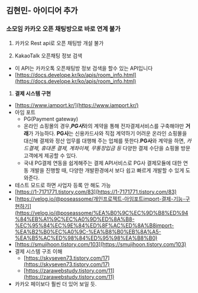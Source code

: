 ## 김현민- 아이디어 추가

### 소모임 카카오 오픈 채팅방으로 바로 연계 불가

1. 카카오 Rest api로 오픈 채팅방 개설 불가
    
    
2. KakaoTalk 오픈채팅 정보 검색
- 이 API는 카카오톡 오픈채팅방 정보 검색을 할수 있는 API입니다
- [https://docs.develope.kr/ko/apis/room_info.html](https://docs.develope.kr/ko/apis/room_info.html)

1. **결제 시스템 구현**
- [https://www.iamport.kr/](https://www.iamport.kr/)
- 아임 포트
    - PG(Payment gateway)
    - 온라인 쇼핑몰의 경우,***PG사***와의 계약을 통해 전자결제서비스를 구축해야만 **거래**가 가능하다. **PG사**는 신용카드사와 직접 계약하기 어려운 온라인 쇼핑몰을 대신해 결제와 정산 업무를 대행해 주는 업체를 뜻한다.**PG사**와 계약을 하면, *카드결제, 휴대폰 결제, 계좌이체, 무통장입금 등* 다양한 결제 수단을 쇼핑몰 방문 고객에게 제공할 수 있다.
    - 국내 PG결제 연동을 쉽게해주는 결제 API서비스로 PG사 결제모듈에 대한 연동 개발을 진행할 때, 다양한 개발환경에서 보다 쉽고 빠르게 개발할 수 있게 도와준다.
- 테스트 모드로 하면 사업자 등록 안 해도 가능
- [https://1-7171771.tistory.com/83](https://1-7171771.tistory.com/83)
- [https://velog.io/@poseassome/개인프로젝트-아임포트import-결제-기능-구현하기](https://velog.io/@poseassome/%EA%B0%9C%EC%9D%B8%ED%94%84%EB%A1%9C%EC%A0%9D%ED%8A%B8-%EC%95%84%EC%9E%84%ED%8F%AC%ED%8A%B8import-%EA%B2%B0%EC%A0%9C-%EA%B8%B0%EB%8A%A5-%EA%B5%AC%ED%98%84%ED%95%98%EA%B8%B0)
- [https://smujihoon.tistory.com/103](https://smujihoon.tistory.com/103)
- 결제 시스템 구조 이해
    - [https://skyseven73.tistory.com/17](https://skyseven73.tistory.com/17)
    - [https://zarawebstudy.tistory.com/11](https://zarawebstudy.tistory.com/11)
- 카카오 페이보다 훨씬 더 있어 보일 듯.